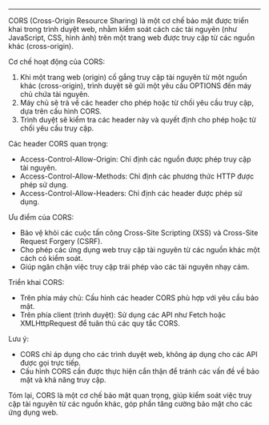 
---

CORS (Cross-Origin Resource Sharing) là một cơ chế bảo mật được triển khai trong trình duyệt web, nhằm kiểm soát cách các tài nguyên (như JavaScript, CSS, hình ảnh) trên một trang web được truy cập từ các nguồn khác (cross-origin).

Cơ chế hoạt động của CORS:

1. Khi một trang web (origin) cố gắng truy cập tài nguyên từ một nguồn khác (cross-origin), trình duyệt sẽ gửi một yêu cầu OPTIONS đến máy chủ chứa tài nguyên.
2. Máy chủ sẽ trả về các header cho phép hoặc từ chối yêu cầu truy cập, dựa trên cấu hình CORS.
3. Trình duyệt sẽ kiểm tra các header này và quyết định cho phép hoặc từ chối yêu cầu truy cập.

Các header CORS quan trọng:

- Access-Control-Allow-Origin: Chỉ định các nguồn được phép truy cập tài nguyên.
- Access-Control-Allow-Methods: Chỉ định các phương thức HTTP được phép sử dụng.
- Access-Control-Allow-Headers: Chỉ định các header được phép sử dụng.

Ưu điểm của CORS:

- Bảo vệ khỏi các cuộc tấn công Cross-Site Scripting (XSS) và Cross-Site Request Forgery (CSRF).
- Cho phép các ứng dụng web truy cập tài nguyên từ các nguồn khác một cách có kiểm soát.
- Giúp ngăn chặn việc truy cập trái phép vào các tài nguyên nhạy cảm.

Triển khai CORS:

- Trên phía máy chủ: Cấu hình các header CORS phù hợp với yêu cầu bảo mật.
- Trên phía client (trình duyệt): Sử dụng các API như Fetch hoặc XMLHttpRequest để tuân thủ các quy tắc CORS.

Lưu ý:

- CORS chỉ áp dụng cho các trình duyệt web, không áp dụng cho các API được gọi trực tiếp.
- Cấu hình CORS cần được thực hiện cẩn thận để tránh các vấn đề về bảo mật và khả năng truy cập.

Tóm lại, CORS là một cơ chế bảo mật quan trọng, giúp kiểm soát việc truy cập tài nguyên từ các nguồn khác, góp phần tăng cường bảo mật cho các ứng dụng web.